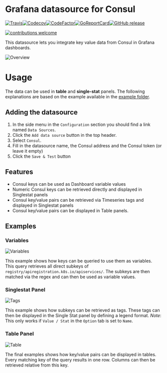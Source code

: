 
# Grafana datasource for Consul

[![Travis](https://img.shields.io/travis/sbueringer/grafana-consul-datasource.svg)](https://travis-ci.org/sbueringer/grafana-consul-datasource)[![Codecov](https://img.shields.io/codecov/c/github/sbueringer/grafana-consul-datasource.svg)](https://codecov.io/gh/sbueringer/grafana-consul-datasource)[![CodeFactor](https://www.codefactor.io/repository/github/sbueringer/grafana-consul-datasource/badge)](https://www.codefactor.io/repository/github/sbueringer/grafana-consul-datasource)[![GoReportCard](https://goreportcard.com/badge/github.com/sbueringer/grafana-consul-datasource?style=plastic)](https://goreportcard.com/report/github.com/sbueringer/grafana-consul-datasource)[![GitHub release](https://img.shields.io/github/release/sbueringer/grafana-consul-datasource.svg)](https://github.com/sbueringer/grafana-consul-datasource/releases)

[![contributions welcome](https://img.shields.io/badge/contributions-welcome-brightgreen.svg?style=flat)](https://github.com/sbueringer/grafana-consul-datasource/issues) 

This datasource lets you integrate key value data from Consul in Grafana dashboards.

![Overview](https://github.com/sbueringer/grafana-consul-datasource/raw/master/docs/overview.png)

# Usage

The data can be used in **table** and **single-stat** panels. The following explanations are based on the example available in the [example folder](https://github.com/sbueringer/grafana-consul-datasource/tree/master/example).

## Adding the datasource

1. In the side menu in the `Configuration` section you should find a link named `Data Sources`.
1. Click the `Add data source` button in the top header.
1. Select `Consul`.
1. Fill in the datasource name, the Consul address and the Consul token (or leave it empty)
1. Click the `Save & Test` button

## Features

* Consul keys can be used as Dashboard variable values
* Numeric Consul keys can be retrieved directly and displayed in Singlestat panels
* Consul key/value pairs can be retrieved via Timeseries tags and displayed in Singlestat panels
* Consul key/value pairs can be displayed in Table panels.

## Examples

### Variables

![Variables](https://github.com/sbueringer/grafana-consul-datasource/raw/master/docs/keys.png)

This example shows how keys can be queried to use them as variables. This query retrieves all direct subkeys of `registry/apiregistration.k8s.io/apiservices/`. The subkeys are then matched via the regex and can then be used as variable values.

### Singlestat Panel

![Tags](https://github.com/sbueringer/grafana-consul-datasource/raw/master/docs/tags.png)

This example shows how subkeys can be retrieved as tags. These tags can then be displayed in the Single Stat panel by defining a legend format. *Note*: This only works if `Value / Stat` in the `Option` tab is set to `Name`.

### Table Panel

![Table](https://github.com/sbueringer/grafana-consul-datasource/raw/master/docs/table.png)

The final examples shows how key/value pairs can be displayed in tables. Every matching key of the query results in one row. Columns can then be retrieved relative from this key. 
